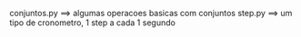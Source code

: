 conjuntos.py ==> algumas operacoes basicas com conjuntos
step.py ==> um tipo de cronometro, 1 step a cada 1 segundo
